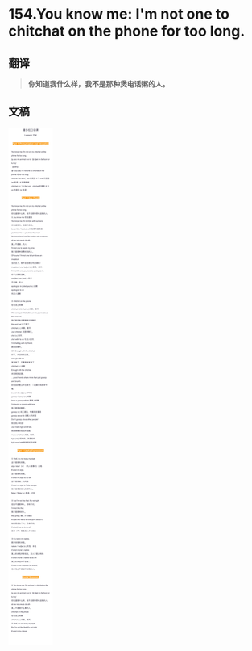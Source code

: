 # 154.You know me: I'm not one to chitchat on the phone for too long.

## 翻译

> **你知道我什么样，我不是那种煲电话粥的人。**

## 文稿

![](img/154.jpg)

